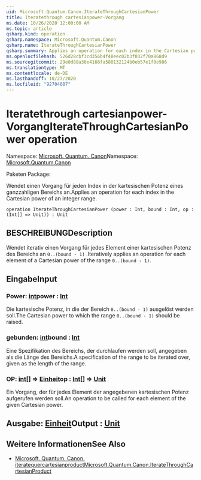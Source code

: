 ```yaml
---
uid: Microsoft.Quantum.Canon.IterateThroughCartesianPower
title: Iteratethrough cartesianpower-Vorgang
ms.date: 10/26/2020 12:00:00 AM
ms.topic: article
qsharp.kind: operation
qsharp.namespace: Microsoft.Quantum.Canon
qsharp.name: IterateThroughCartesianPower
qsharp.summary: Applies an operation for each index in the Cartesian power of an integer range.
ms.openlocfilehash: 526d28cbf3cd356b4f48eec02b3f032f70a868d9
ms.sourcegitcommit: 29e0d88a30e4166fa580132124b0eb57e1f0e986
ms.translationtype: MT
ms.contentlocale: de-DE
ms.lasthandoff: 10/27/2020
ms.locfileid: "92704087"
---
```

# <a name="iteratethroughcartesianpower-operation"></a><span data-ttu-id="60c32-102">Iteratethrough cartesianpower-Vorgang</span><span class="sxs-lookup"><span data-stu-id="60c32-102">IterateThroughCartesianPower operation</span></span>

<span data-ttu-id="60c32-103">Namespace: [Microsoft. Quantum. Canon](xref:Microsoft.Quantum.Canon)</span><span class="sxs-lookup"><span data-stu-id="60c32-103">Namespace: [Microsoft.Quantum.Canon](xref:Microsoft.Quantum.Canon)</span></span>

<span data-ttu-id="60c32-104">Paketen [](https://nuget.org/packages/)</span><span class="sxs-lookup"><span data-stu-id="60c32-104">Package: [](https://nuget.org/packages/)</span></span>


<span data-ttu-id="60c32-105">Wendet einen Vorgang für jeden Index in der kartesischen Potenz eines ganzzahligen Bereichs an.</span><span class="sxs-lookup"><span data-stu-id="60c32-105">Applies an operation for each index in the Cartesian power of an integer range.</span></span>

```qsharp
operation IterateThroughCartesianPower (power : Int, bound : Int, op : (Int[] => Unit)) : Unit
```


## <a name="description"></a><span data-ttu-id="60c32-106">BESCHREIBUNG</span><span class="sxs-lookup"><span data-stu-id="60c32-106">Description</span></span>

<span data-ttu-id="60c32-107">Wendet iterativ einen Vorgang für jedes Element einer kartesischen Potenz des Bereichs an `0..(bound - 1)` .</span><span class="sxs-lookup"><span data-stu-id="60c32-107">Iteratively applies an operation for each element of a Cartesian power of the range `0..(bound - 1)`.</span></span>

## <a name="input"></a><span data-ttu-id="60c32-108">Eingabe</span><span class="sxs-lookup"><span data-stu-id="60c32-108">Input</span></span>

### <a name="power--int"></a><span data-ttu-id="60c32-109">Power: [int](xref:microsoft.quantum.lang-ref.int)</span><span class="sxs-lookup"><span data-stu-id="60c32-109">power : [Int](xref:microsoft.quantum.lang-ref.int)</span></span>

<span data-ttu-id="60c32-110">Die kartesische Potenz, in die der Bereich `0..(bound - 1)` ausgelöst werden soll.</span><span class="sxs-lookup"><span data-stu-id="60c32-110">The Cartesian power to which the range `0..(bound - 1)` should be raised.</span></span>


### <a name="bound--int"></a><span data-ttu-id="60c32-111">gebunden: [int](xref:microsoft.quantum.lang-ref.int)</span><span class="sxs-lookup"><span data-stu-id="60c32-111">bound : [Int](xref:microsoft.quantum.lang-ref.int)</span></span>

<span data-ttu-id="60c32-112">Eine Spezifikation des Bereichs, der durchlaufen werden soll, angegeben als die Länge des Bereichs.</span><span class="sxs-lookup"><span data-stu-id="60c32-112">A specification of the range to be iterated over, given as the length of the range.</span></span>


### <a name="op--int--unit"></a><span data-ttu-id="60c32-113">OP: [int](xref:microsoft.quantum.lang-ref.int)[] => [Einheit](xref:microsoft.quantum.lang-ref.unit)</span><span class="sxs-lookup"><span data-stu-id="60c32-113">op : [Int](xref:microsoft.quantum.lang-ref.int)[] => [Unit](xref:microsoft.quantum.lang-ref.unit)</span></span> 

<span data-ttu-id="60c32-114">Ein Vorgang, der für jedes Element der angegebenen kartesischen Potenz aufgerufen werden soll.</span><span class="sxs-lookup"><span data-stu-id="60c32-114">An operation to be called for each element of the given Cartesian power.</span></span>



## <a name="output--unit"></a><span data-ttu-id="60c32-115">Ausgabe: [Einheit](xref:microsoft.quantum.lang-ref.unit)</span><span class="sxs-lookup"><span data-stu-id="60c32-115">Output : [Unit](xref:microsoft.quantum.lang-ref.unit)</span></span>



## <a name="see-also"></a><span data-ttu-id="60c32-116">Weitere Informationen</span><span class="sxs-lookup"><span data-stu-id="60c32-116">See Also</span></span>

- [<span data-ttu-id="60c32-117">Microsoft. Quantum. Canon. iteratequercartesianproduct</span><span class="sxs-lookup"><span data-stu-id="60c32-117">Microsoft.Quantum.Canon.IterateThroughCartesianProduct</span></span>](xref:Microsoft.Quantum.Canon.IterateThroughCartesianProduct)